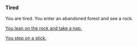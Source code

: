 ### Tired

You are tired. You enter an abandoned forest and see a rock.

[You lean on the rock and take a nap.](stick.md)

[You step on a stick.](beast.md)
